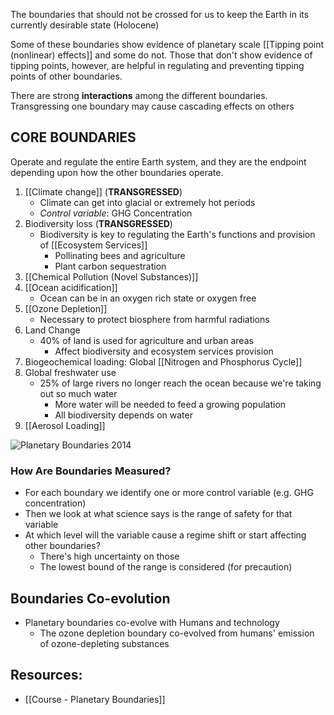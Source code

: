 The boundaries that should not be crossed for us to keep the Earth in its currently desirable state (Holocene)

Some of these boundaries show evidence of planetary scale [[Tipping point (nonlinear) effects]] and some do not. Those that don't show evidence of tipping points, however, are helpful in regulating and preventing tipping points of other boundaries.

There are strong **interactions** among the different boundaries. Transgressing one boundary may cause cascading effects on others

## CORE BOUNDARIES
Operate and regulate the entire Earth system, and they are the endpoint depending upon how the other boundaries operate. 

1. [[Climate change]] (**TRANSGRESSED**)
	- Climate can get into glacial or extremely hot periods
	- *Control variable*: GHG Concentration
2. Biodiversity loss (**TRANSGRESSED**)
	- Biodiversity is key to regulating the Earth's functions and provision of [[Ecosystem Services]]
		- Pollinating bees and agriculture
		- Plant carbon sequestration
3. [[Chemical Pollution (Novel Substances)]]
4. [[Ocean acidification]]
	- Ocean can be in an oxygen rich state or oxygen free 
5. [[Ozone Depletion]]
	- Necessary to protect biosphere from harmful radiations
6. Land Change
	- 40% of land is used for agriculture and urban areas
		- Affect biodiversity and ecosystem services provision
7. Biogeochemical loading: Global [[Nitrogen and Phosphorus Cycle]]
8. Global freshwater use
	- 25% of large rivers no longer reach the ocean because we're taking out so much water
		- More water will be needed to feed a growing population
		- All biodiversity depends on water
9. [[Aerosol Loading]]

![Planetary Boundaries 2014](https://www.stockholmresilience.org/images/18.1939e4a15356be76add8/1459560222901/planetary-boundaries.jpg)

### How Are Boundaries Measured?
- For each boundary we identify one or more control variable (e.g. GHG concentration)
- Then we look at what science says is the range of safety for that variable
- At which level will the variable cause a regime shift or start affecting other boundaries?
	- There's high uncertainty on those
	- The lowest bound of the range is considered (for precaution)
	
## Boundaries Co-evolution
- Planetary boundaries co-evolve with Humans and technology
	- The ozone depletion boundary co-evolved from humans' emission of ozone-depleting substances
	
## Resources:
- [[Course - Planetary Boundaries]]